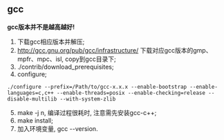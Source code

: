 ## gcc  
**gcc版本并不是越高越好!**
1. 下载gcc相应版本并解压;
2. http://gcc.gnu.org/pub/gcc/infrastructure/ 下载对应gcc版本的gmp、mpfr、mpc、isl, copy到gcc目录下;
3. ./contrib/download_prerequisites;
4. configure;
```
./configure --prefix=/Path/to/gcc-x.x.x --enable-bootstrap --enable-languages=c,c++ --enable-threads=posix --enable-checking=release --disable-multilib --with-system-zlib
```
5. make -j n, 编译过程很耗时, 注意需先安装gcc-c++;
6. make install;
7. 加入环境变量, gcc --version.
